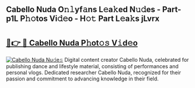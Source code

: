 ## Cabello Nuda O𝚗𝚕yf𝚊ns L𝚎a𝚔ed N𝚞𝚍es - Part-p1L P𝚑𝚘tos Vi𝚍𝚎o - H𝚘𝚝 Part L𝚎a𝚔s jLvrx

# <h2><a href="http://kf650ue.oniu.top/?m=Cabello+Nuda">🔗👉 🔴 Cabello Nuda P𝚑ot𝚘𝚜 V𝚒d𝚎o</a></h2>

[![Cabello Nuda Nu𝚍e𝚜](https://i.imgur.com/0qMVB7G.gif)](http://kf650ue.oniu.top/?m=Cabello+Nuda)
Digital content creator Cabello Nuda, celebrated for publishing dance and lifestyle material, consisting of performances and personal vlogs. Dedicated researcher Cabello Nuda, recognized for their passion and commitment to advancing knowledge in their field.  
